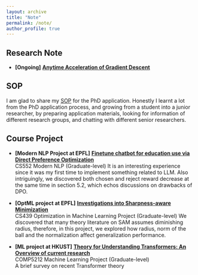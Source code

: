```yaml
---
layout: archive
title: "Note"
permalink: /note/
author_profile: true
---
```


## Research Note
- **[Ongoing]** [**Anytime Acceleration of Gradient Descent**](https://www.overleaf.com/read/rrddynydgftj#cc0955)


<!-- - **[Ongoing]** [**Theory of scaling law**](https://www.overleaf.com/read/zryqvydkkmth#2513bf)
<br /> In the modern LLM era, scaling up model size and data is a central topic in industry. While it remains less understood, it should be interesting to explore how a theoretical setup can improve our understanding of scaling.

- **[Ongoing]** [**Science of Deep Learning**](https://www.overleaf.com/read/svcdvthkbqqd#906f50)
<br /> 
While many people have been focused on using theories to open the blackbox of deep learning, it faces great difficulty due to its complex and nonlinearity structure. Instead, an empirical driven approach could be taken to probe and understand the mechanisms of deep learning & LLM, which is the science of deep learning, to understand and explain intriguing deep learning phenomena. -->

<!-- - **[Ongoing]** [**LLM Reasoning**](https://www.overleaf.com/read/vtwnnhyfdtph#e050b1)
<br />
Recently, the development of LLM has stepped into the test-time scaling regime. While it may be hard for academia to scale up computation, it would be interesting to scientifically investsigate how techniques such as chain-of-thought can enhance reasoning in the language model, which can be also probed and investigated using mechanistic approaches. -->

## SOP
I am glad to share my [SOP](https://www.overleaf.com/read/tqwnttmqpmcc#42bcb5) for the PhD application. Honestly I learnt a lot from the PhD application process, and growing from a student into a junior researcher, by preparing application materials, looking for information of different research groups, and chatting with different senior researchers.


## Course Project
- **[Modern NLP Project at EPFL]** [**Finetune chatbot for education use via Direct Preference Optimization**](../files/CS552_NLPG_Project.pdf)
<br /> CS552 Modern NLP (Graduate-level)
It is an interesting experience since it was my first time to implement something related to LLM. Also intriguingly, we discovered both chosen and reject reward decrease at the same time in section 5.2, which echos discussions on drawbacks of DPO.

- **[OptML project at EPFL]** [**Investigations into Sharpness-aware Minimization**](../files/CS439_final_report.pdf)
<br /> CS439 Optimization in Machine Learning Project (Graduate-level)
We discovered that many theory literature on SAM assumes diminishing radius, therefore, in this project, we explored how radius, norm of the ball and the normalization affect generalization performance.

- **[ML project at HKUST]** [**Theory for Understanding Transformers: An Overview of current research**](../files/comp5212.pdf)
<br /> COMP5212 Machine Learning Project (Graduate-level)
<br /> A brief survey on recent Transformer theory